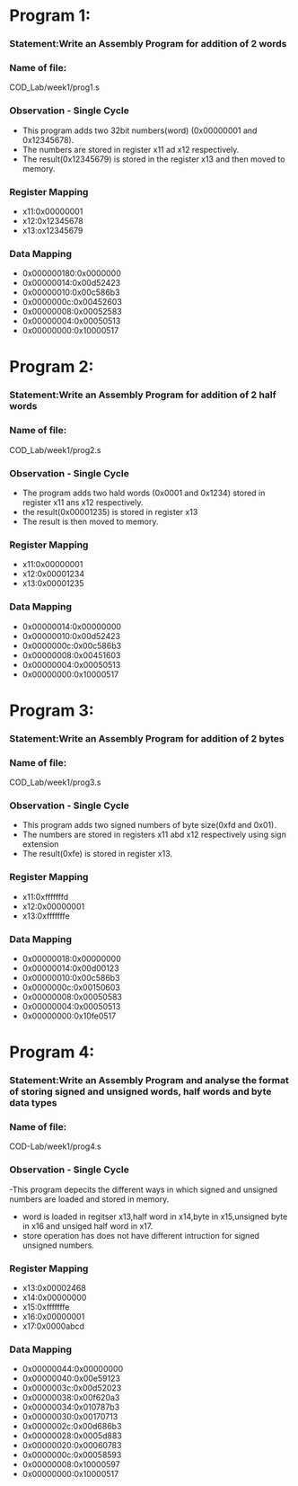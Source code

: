 # Program 1: 
### Statement:Write an Assembly Program for addition of 2 words

### Name of file:
COD_Lab/week1/prog1.s

### Observation - Single Cycle
- This program adds two 32bit numbers(word) (0x00000001 and 0x12345678).
- The numbers are stored in register x11 ad x12 respectively.
- The result(0x12345679) is stored in the register x13 and then moved to memory.
 
### Register Mapping
- x11:0x00000001
- x12:0x12345678
- x13:ox12345679

### Data Mapping
- 0x000000180:0x0000000
- 0x00000014:0x00d52423
- 0x00000010:0x00c586b3
- 0x0000000c:0x00452603
- 0x00000008:0x00052583
- 0x00000004:0x00050513
- 0x00000000:0x10000517


# Program 2: 
### Statement:Write an Assembly Program for addition of 2 half words

### Name of file:
COD_Lab/week1/prog2.s

### Observation - Single Cycle
- The program adds two hald words (0x0001 and 0x1234) stored in register x11 ans x12 respectively.
- the result(0x00001235) is stored in register x13
-  The result is then moved to memory. 
### Register Mapping
- x11:0x00000001
- x12:0x00001234
- x13:0x00001235

### Data Mapping
- 0x00000014:0x00000000
- 0x00000010:0x00d52423
- 0x0000000c:0x00c586b3
- 0x00000008:0x00451603
- 0x00000004:0x00050513
- 0x00000000:0x10000517


# Program 3: 
### Statement:Write an Assembly Program for addition of 2 bytes

### Name of file:
COD_Lab/week1/prog3.s

### Observation - Single Cycle
- This program adds two signed numbers of byte size(0xfd and 0x01).
- The numbers are stored in registers x11 abd x12 respectively using sign extension
- The result(0xfe) is stored in register x13.
 
### Register Mapping
- x11:0xfffffffd
- x12:0x00000001
- x13:0xfffffffe

### Data Mapping
- 0x00000018:0x00000000
- 0x00000014:0x00d00123
- 0x00000010:0x00c586b3
- 0x0000000c:0x00150603
- 0x00000008:0x00050583
- 0x00000004:0x00050513
- 0x00000000:0x10fe0517


# Program 4: 
### Statement:Write an Assembly Program and analyse the format of storing signed and unsigned words, half words and byte data types

### Name of file:
COD-Lab/week1/prog4.s

### Observation - Single Cycle
-This program depecits the different ways in which signed and unsigned numbers are loaded and stored in memory.
-  word is loaded in regitser x13,half word in x14,byte in x15,unsigned byte in x16 and unsiged half word in x17.
- store operation has does not have different intruction for  signed unsigned numbers.
 
### Register Mapping
- x13:0x00002468
- x14:0x00000000
- x15:0xfffffffe
- x16:0x00000001
- x17:0x0000abcd

### Data Mapping
- 0x00000044:0x00000000
- 0x00000040:0x00e59123
- 0x0000003c:0x00d52023
- 0x00000038:0x00f620a3
- 0x00000034:0x010787b3
- 0x00000030:0x00170713
- 0x0000002c:0x00d686b3
- 0x00000028:0x0005d883
- 0x00000020:0x00060783
- 0x0000000c:0x00058593
- 0x00000008:0x10000597
- 0x00000000:0x10000517

